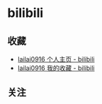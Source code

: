 # bilibili

## 收藏

- [lailai0916 个人主页 - bilibili](https://space.bilibili.com/1796257032)
- [lailai0916 我的收藏 - bilibili](https://space.bilibili.com/1796257032/favlist)

## 关注

